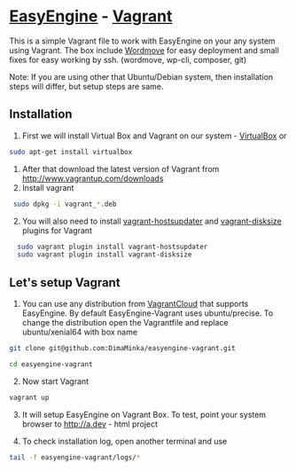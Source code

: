 [EasyEngine](https://github.com/rtCamp/easyengine) - [Vagrant](https://vagrantup.com/)
==================

This is a simple Vagrant file to work with EasyEngine on your any system using Vagrant.
The box include [Wordmove](https://github.com/welaika/wordmove) for easy deployment and small fixes for easy working by ssh. (wordmove, wp-cli, composer, git)

Note: If you are using other that Ubuntu/Debian system, then installation steps will differ, but setup steps are same.


## Installation
1. First we will install Virtual Box and Vagrant on our system - [VirtualBox](https://www.virtualbox.org) or

  ```bash
  sudo apt-get install virtualbox
  ```
1.  After that download the latest version of Vagrant from http://www.vagrantup.com/downloads
2.  Install vagrant

  ```bash
   sudo dpkg -i vagrant_*.deb
  ```
2.  You will also need to install [vagrant-hostsupdater](https://vagrantup.com/) and [vagrant-disksize](https://github.com/sprotheroe/vagrant-disksize) plugins for Vagrant

  ```bash
    sudo vagrant plugin install vagrant-hostsupdater
    sudo vagrant plugin install vagrant-disksize
  ```

## Let's setup Vagrant
1. You can use any distribution from [VagrantCloud](http://vagrantcloud.com/) that supports EasyEngine. By default EasyEngine-Vagrant uses ubuntu/precise. 
  To change the distribution open the Vagrantfile and replace ubuntu/xenial64 with box name

  ```bash
  git clone git@github.com:DimaMinka/easyengine-vagrant.git

  cd easyengine-vagrant
 ```
 
2. Now start Vagrant

  ```bash
  vagrant up
  ```
3. It will setup EasyEngine on Vagrant Box. To test, point your system browser to http://a.dev - html project

4. To check installation log, open another terminal and use

  ```bash
  tail -f easyengine-vagrant/logs/*
  ```
